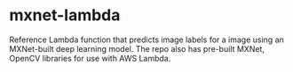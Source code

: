 # mxnet-lambda
Reference Lambda function that predicts image labels for a image using an MXNet-built deep learning model. The repo also has pre-built MXNet, OpenCV libraries for use with AWS Lambda.
